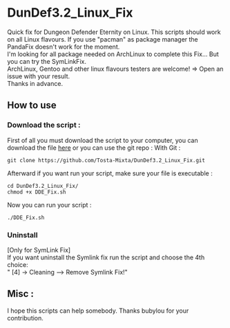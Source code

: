 DunDef3.2_Linux_Fix
===================
Quick fix for Dungeon Defender Eternity on Linux. This scripts should work on all Linux flavours. If you use "pacman" as
package manager the PandaFix doesn't work for the moment.<br />
I'm looking for all package needed on ArchLinux to complete this Fix... But you can try the SymLinkFix.<br />
ArchLinux, Gentoo and other linux flavours testers are welcome! => Open an issue with your result.<br />
Thanks in advance.
## How to use
### Download the script :
First of all you must download the script to your computer, you can download the file [here](https://github.com/Tosta-Mixta/DunDef3.2_Linux_Fix/archive/master.zip) or you can use the git repo :
With Git :<br />
```
git clone https://github.com/Tosta-Mixta/DunDef3.2_Linux_Fix.git
```
Afterward if you want run your script, make sure your file is executable :<br />
```
cd DunDef3.2_Linux_Fix/
chmod +x DDE_Fix.sh
```
Now you can run your script :<br />
```
./DDE_Fix.sh
```
### Uninstall
[Only for SymLink Fix]<br />
If you want uninstall the Symlink fix run the script and choose the 4th choice:<br />
" [4] -> Cleaning      --> Remove Symlink Fix!"<br />

## Misc :
I hope this scripts can help somebody. Thanks bubylou for your contribution.